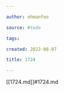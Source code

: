```yaml
---

author: ohmanfoo

source: #todo

tags: 

created: 2022-08-07

title: 1724

---
```

[[1724.md]]#1724.md